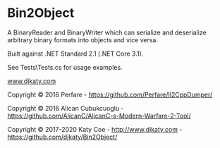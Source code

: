 # Bin2Object
A BinaryReader and BinaryWriter which can serialize and deserialize arbitrary binary formats into objects and vice versa.

Built against .NET Standard 2.1 (.NET Core 3.1).

See Tests\Tests.cs for usage examples.

www.djkaty.com

Copyright &copy; 2016 Perfare - https://github.com/Perfare/Il2CppDumper/

Copyright &copy; 2016 Alican Cubukcuoglu - https://github.com/AlicanC/AlicanC-s-Modern-Warfare-2-Tool/

Copyright &copy; 2017-2020 Katy Coe - http://www.djkaty.com - https://github.com/djkaty/Bin2Object/
